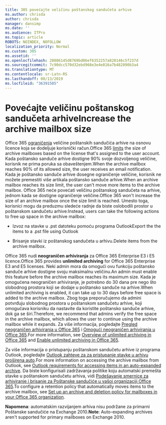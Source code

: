 ```yaml
---
title: 305 povećajte veličinu poštanskog sandučeta arhive
ms.author: chrisda
author: chrisda
manager: dansimp
ms.date: ''
ms.audience: ITPro
ms.topic: article
ROBOTS: NOINDEX, NOFOLLOW
localization_priority: Normal
ms.custom: 305
ms.assetid: ''
ms.openlocfilehash: 28086145d8769bd06ef6352257a820146c5f237d
ms.sourcegitcommit: 7c90dcc570d32ebd968e3e4e816a7b482890b3a4
ms.translationtype: MT
ms.contentlocale: sr-Latn-RS
ms.lasthandoff: 08/13/2019
ms.locfileid: "36391505"
---
```

# <a name="increase-the-archive-mailbox-size"></a><span data-ttu-id="e8800-102">Povećajte veličinu poštanskog sandučeta arhive</span><span class="sxs-lookup"><span data-stu-id="e8800-102">Increase the archive mailbox size</span></span>

<span data-ttu-id="e8800-103">Office 365 [ograničenja](https://docs.microsoft.com/office365/servicedescriptions/exchange-online-service-description/exchange-online-limits#mailbox-storage-limits) veličine poštanskih sandučića arhive na osnovu licence koja se dodeljuje korisnički račun.</span><span class="sxs-lookup"><span data-stu-id="e8800-103">Office 365 [limits](https://docs.microsoft.com/office365/servicedescriptions/exchange-online-service-description/exchange-online-limits#mailbox-storage-limits) the size of archive mailboxes based on the license that's assigned to the user account.</span></span> <span data-ttu-id="e8800-104">Kada poštansko sanduče arhive dostigne 90% svoje dozvoljenog veličine, korisnik ne prima poruka sa obaveštenjem.</span><span class="sxs-lookup"><span data-stu-id="e8800-104">When the archive mailbox reaches 90% of its allowed size, the user receives an email notification.</span></span> <span data-ttu-id="e8800-105">Kada je poštansko sanduče arhive dosegne ograničenje veličine, korisnik ne možete premestiti više artikala poštansko sanduče arhive.</span><span class="sxs-lookup"><span data-stu-id="e8800-105">When an archive mailbox reaches its size limit, the user can't move more items to the archive mailbox.</span></span> <span data-ttu-id="e8800-106">Office 365 neće povećati veličinu poštanskog sandučeta na arhive, jednom kada se dostigne ograničenje veličine.</span><span class="sxs-lookup"><span data-stu-id="e8800-106">Office 365 won't increase the size of an archive mailbox once the size limit is reached.</span></span> <span data-ttu-id="e8800-107">Umesto toga, korisnici mogu da preduzmu sledeće radnje da biste oslobodili prostor u poštanskom sandučetu arhive:</span><span class="sxs-lookup"><span data-stu-id="e8800-107">Instead, users can take the following actions to free up space in the archive mailbox:</span></span>

- <span data-ttu-id="e8800-108">Izvoz na stavke u .pst datoteku pomoću programa Outlook</span><span class="sxs-lookup"><span data-stu-id="e8800-108">Export the the items to a .pst file using Outlook</span></span>

- <span data-ttu-id="e8800-109">Brisanje stavki iz poštanskog sandučeta u arhivu.</span><span class="sxs-lookup"><span data-stu-id="e8800-109">Delete items from the archive mailbox.</span></span>

<span data-ttu-id="e8800-110">Office 365 nudi **neograničen arhiviranja** za Office 365 Enterprise E3 i E5 licence.</span><span class="sxs-lookup"><span data-stu-id="e8800-110">Office 365 provides **unlimited archiving** for Office 365 Enterprise E3 and E5 licenses.</span></span> <span data-ttu-id="e8800-111">Neki admin mora da omogući ovu funkciju poštansko sanduče arhive dostigne svoju maksimalnu veličinu.</span><span class="sxs-lookup"><span data-stu-id="e8800-111">An admin must enable this feature before the archive mailbox reaches its maximum size.</span></span> <span data-ttu-id="e8800-112">Kada je omogućena neograničen arhiviranje, je potrebno do 30 dana pre nego što slobodnog prostora koji se dodaje u poštansko sanduče na arhive.</span><span class="sxs-lookup"><span data-stu-id="e8800-112">When unlimited archiving is enabled, it can take up to 30 days before free space is added to the archive mailbox.</span></span> <span data-ttu-id="e8800-113">Zbog toga preporučujemo da admini potvrđuju slobodnog prostora u poštanskom sandučetu arhive, koji omogućava korisniku da nastavite da koristite poštansko sanduče arhive, dok ga se širi.</span><span class="sxs-lookup"><span data-stu-id="e8800-113">Therefore, we recommend that admins verify the free space in the archive mailbox, which allows the user to continue using the archive mailbox while it expands.</span></span> <span data-ttu-id="e8800-114">Za više informacija, pogledajte [Pregled neograničen arhiviranja u Office 365](https://docs.microsoft.com/office365/securitycompliance/unlimited-archiving) i [Omogući neograničen arhiviranja u Office 365](https://docs.microsoft.com/office365/securitycompliance/enable-unlimited-archiving).</span><span class="sxs-lookup"><span data-stu-id="e8800-114">For more information, see [Overview of unlimited archiving in Office 365](https://docs.microsoft.com/office365/securitycompliance/unlimited-archiving) and [Enable unlimited archiving in Office 365](https://docs.microsoft.com/office365/securitycompliance/enable-unlimited-archiving).</span></span>

<span data-ttu-id="e8800-115">Za više informacija o pristupanju poštanskom sandučetu arhive iz programa Outlook, pogledajte [Outlook zahteve za za pristupanje stavke u arhivu proširena auto](https://docs.microsoft.com/office365/securitycompliance/unlimited-archiving#outlook-requirements-for-accessing-items-in-an-auto-expanded-archive).</span><span class="sxs-lookup"><span data-stu-id="e8800-115">For more information on accessing the archive mailbox from Outlook, see [Outlook requirements for accessing items in an auto-expanded archive](https://docs.microsoft.com/office365/securitycompliance/unlimited-archiving#outlook-requirements-for-accessing-items-in-an-auto-expanded-archive).</span></span> <span data-ttu-id="e8800-116">Da biste konfigurisali zadržavanja politike koju automatski premešta stavke u poštanskom sandučetu arhiva, vidi [Podešavanje smernice za arhiviranje i brisanje za Poštanske sandučiće u vašoj organizaciji Office 365](https://docs.microsoft.com/office365/securitycompliance/set-up-an-archive-and-deletion-policy-for-mailboxes).</span><span class="sxs-lookup"><span data-stu-id="e8800-116">To configure a retention policy that automatically moves items to the archive mailbox, see [Set up an archive and deletion policy for mailboxes in your Office 365 organization](https://docs.microsoft.com/office365/securitycompliance/set-up-an-archive-and-deletion-policy-for-mailboxes).</span></span>

<span data-ttu-id="e8800-117">**Napomena**: automatskim razvijanjem arhiva nisu podržane za primarni Poštanske sandučiće na Exchange 2010.</span><span class="sxs-lookup"><span data-stu-id="e8800-117">**Note**: Auto-expanding archives aren't supported for primary mailboxes on Exchange 2010.</span></span>
